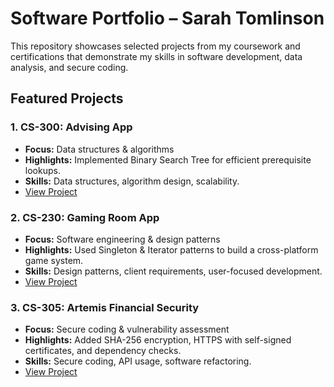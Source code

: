 # Software Portfolio – Sarah Tomlinson  

This repository showcases selected projects from my coursework and certifications that demonstrate my skills in software development, data analysis, and secure coding.  

## Featured Projects  

### 1. CS-300: Advising App  
- **Focus:** Data structures & algorithms  
- **Highlights:** Implemented Binary Search Tree for efficient prerequisite lookups.  
- **Skills:** Data structures, algorithm design, scalability.  
- [View Project](./CS-300-AdvisingApp)  

### 2. CS-230: Gaming Room App  
- **Focus:** Software engineering & design patterns  
- **Highlights:** Used Singleton & Iterator patterns to build a cross-platform game system.  
- **Skills:** Design patterns, client requirements, user-focused development.  
- [View Project](./CS-230-GamingRoom)  

### 3. CS-305: Artemis Financial Security  
- **Focus:** Secure coding & vulnerability assessment  
- **Highlights:** Added SHA-256 encryption, HTTPS with self-signed certificates, and dependency checks.  
- **Skills:** Secure coding, API usage, software refactoring.  
- [View Project](./CS-305-ArtemisFinancial)   
